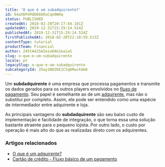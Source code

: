 ```yaml
---
title: 'O que é um subadquirente?'
id: 64aX6PeRQQ66O8uCqo0W4q
status: PUBLISHED
createdAt: 2018-02-20T20:17:44.101Z
updatedAt: 2019-12-31T15:29:14.524Z
publishedAt: 2019-12-31T15:29:14.524Z
firstPublishedAt: 2018-02-20T22:10:59.513Z
contentType: tutorial
productTeam: Financial
author: 245tA425AIeioKAk2eaiwS
slug: o-que-e-um-subadquirente
locale: pt
legacySlug: o-que-e-um-subadquirente
subcategoryId: 2Xay1NOZKE2CSqKMwckOm8
---
```


Um __subdadquirente__ é uma empresa que processa pagamentos e transmite os dados gerados para os outros players envolvidos no [fluxo de pagamento](/pt/faq/cartao-de-credito-fluxo-basico-de-um-pagamento). Seu papel é semelhante ao de um [adquirente](/pt/tutorial/o-que-e-um-adquirente), mas não o substitui por completo. Assim, ele pode ser entendido como uma espécie de intermediador entre adquirente e loja.

As principais vantagens do __subdadquirente__ são seu baixo custo de implementação e facilidade de integração, o que torna essa uma solução bastante atraente para o pequeno lojista. Por outro lado, o custo por operação é mais alto do que as realizadas direto com os adquirentes.

### Artigos relacionados
- [O que é um adquirente?](/pt/tutorial/o-que-e-um-adquirente)
- [Cartão de crédito - Fluxo básico de um pagamento](/pt/faq/cartao-de-credito-fluxo-basico-de-um-pagamento)

